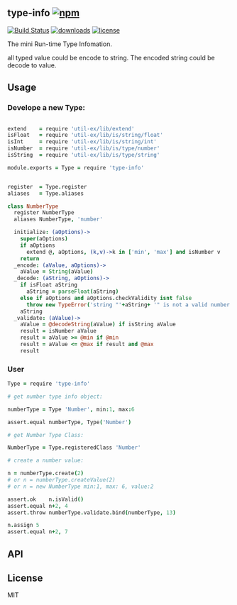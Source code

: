 ## type-info [![npm](https://img.shields.io/npm/v/type-info.svg)](https://npmjs.org/package/type-info)

[![Build Status](https://img.shields.io/travis/snowyu/type-info.js/master.svg)](http://travis-ci.org/snowyu/type-info.js) 
[![downloads](https://img.shields.io/npm/dm/type-info.svg)](https://npmjs.org/package/type-info) 
[![license](https://img.shields.io/npm/l/type-info.svg)](https://npmjs.org/package/type-info) 

The mini Run-time Type Infomation.

all typed value could be encode to string. The encoded string could be decode to value.

## Usage

### Develope a new Type:

```coffee

extend    = require 'util-ex/lib/extend'
isFloat   = require 'util-ex/lib/is/string/float'
isInt     = require 'util-ex/lib/is/string/int'
isNumber  = require 'util-ex/lib/is/type/number'
isString  = require 'util-ex/lib/is/type/string'

module.exports = Type = require 'type-info'


register  = Type.register
aliases   = Type.aliases

class NumberType
  register NumberType
  aliases NumberType, 'number'

  initialize: (aOptions)->
    super(aOptions)
    if aOptions
      extend @, aOptions, (k,v)->k in ['min', 'max'] and isNumber v
    return
  _encode: (aValue, aOptions)->
    aValue = String(aValue)
  _decode: (aString, aOptions)->
    if isFloat aString
      aString = parseFloat(aString)
    else if aOptions and aOptions.checkValidity isnt false
      throw new TypeError('string "'+aString+ '" is not a valid number')
    aString
  _validate: (aValue)->
    aValue = @decodeString(aValue) if isString aValue
    result = isNumber aValue
    result = aValue >= @min if @min
    result = aValue <= @max if result and @max
    result

```
### User

```coffee
Type = require 'type-info'

# get number type info object:

numberType = Type 'Number', min:1, max:6

assert.equal numberType, Type('Number')

# get Number Type Class:

NumberType = Type.registeredClass 'Number'

# create a number value:

n = numberType.create(2)
# or n = numberType.createValue(2)
# or n = new NumberType min:1, max: 6, value:2

assert.ok    n.isValid()
assert.equal n+2, 4
assert.throw numberType.validate.bind(numberType, 13)

n.assign 5
assert.equal n+2, 7

```

## API

## License

MIT



